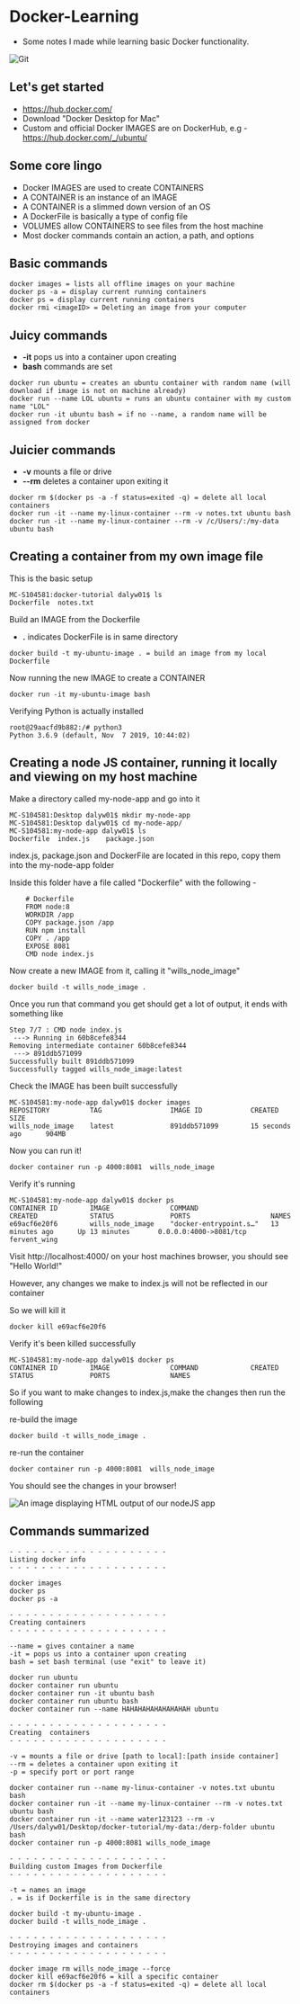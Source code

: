 # Docker-Learning
- Some notes I made while learning basic Docker functionality.

![Git](https://nickjanetakis.com/assets/blog/cards/differences-between-a-dockerfile-docker-image-and-docker-container-001320c81dd8d2989df10d0bec36341fd6a94b043f6f9de1c26ee79eaf16e566.jpg)

## Let's get started
- https://hub.docker.com/
- Download "Docker Desktop for Mac"
- Custom and official Docker IMAGES are on DockerHub, e.g - https://hub.docker.com/_/ubuntu/

## Some core lingo
- Docker IMAGES are used to create CONTAINERS
- A CONTAINER is an instance of an IMAGE
- A CONTAINER is a slimmed down version of an OS
- A DockerFile is basically a type of config file
- VOLUMES allow CONTAINERS to see files from the host machine
- Most docker commands contain an action, a path, and options

## Basic commands
```
docker images = lists all offline images on your machine
docker ps -a = display current running containers
docker ps = display current running containers
docker rmi <imageID> = Deleting an image from your computer
```

## Juicy commands
- **-it** pops us into a container upon creating 
- **bash** commands are set

```
docker run ubuntu = creates an ubuntu container with random name (will download if image is not on machine already)
docker run --name LOL ubuntu = runs an ubuntu container with my custom name "LOL"
docker run -it ubuntu bash = if no --name, a random name will be assigned from docker
```

## Juicier commands
- **-v** mounts a file or drive
- **--rm** deletes a container upon exiting it

```
docker rm $(docker ps -a -f status=exited -q) = delete all local containers
docker run -it --name my-linux-container --rm -v notes.txt ubuntu bash
docker run -it --name my-linux-container --rm -v /c/Users/:/my-data ubuntu bash 
```

## Creating a container from my own image file

This is the basic setup
```
MC-S104581:docker-tutorial dalyw01$ ls
Dockerfile	notes.txt
```

Build an IMAGE from the Dockerfile
- **.** indicates DockerFile is in same directory

```
docker build -t my-ubuntu-image . = build an image from my local Dockerfile
```

Now running the new IMAGE to create a CONTAINER

```
docker run -it my-ubuntu-image bash
```

Verifying Python is actually installed

```
root@29aacfd9b882:/# python3
Python 3.6.9 (default, Nov  7 2019, 10:44:02) 
```

## Creating a node JS container, running it locally and viewing on my host machine

Make a directory called my-node-app and go into it

```
MC-S104581:Desktop dalyw01$ mkdir my-node-app
MC-S104581:Desktop dalyw01$ cd my-node-app/
MC-S104581:my-node-app dalyw01$ ls
Dockerfile	index.js	package.json
```

index.js, package.json and DockerFile are located in this repo, copy them into the my-node-app folder

Inside this folder have a file called "Dockerfile" with the following - 

```
    # Dockerfile  
    FROM node:8  
    WORKDIR /app  
    COPY package.json /app  
    RUN npm install  
    COPY . /app  
    EXPOSE 8081  
    CMD node index.js
```

Now create a new IMAGE from it, calling it "wills_node_image"

```
docker build -t wills_node_image .
```

Once you run that command you get should get a lot of output, it ends with something like

```
Step 7/7 : CMD node index.js
 ---> Running in 60b8cefe8344
Removing intermediate container 60b8cefe8344
 ---> 891ddb571099
Successfully built 891ddb571099
Successfully tagged wills_node_image:latest
```

Check the IMAGE has been built successfully

```
MC-S104581:my-node-app dalyw01$ docker images
REPOSITORY          TAG                 IMAGE ID            CREATED             SIZE
wills_node_image    latest              891ddb571099        15 seconds ago      904MB
```

Now you can run it!

```
docker container run -p 4000:8081  wills_node_image
```

Verify it's running

```
MC-S104581:my-node-app dalyw01$ docker ps
CONTAINER ID        IMAGE               COMMAND                  CREATED             STATUS              PORTS                    NAMES
e69acf6e20f6        wills_node_image    "docker-entrypoint.s…"   13 minutes ago      Up 13 minutes       0.0.0.0:4000->8081/tcp   fervent_wing
```

Visit http://localhost:4000/ on your host machines browser, you should see "Hello World!"

However, any changes we make to index.js will not be reflected in our container

So we will kill it

```
docker kill e69acf6e20f6
```

Verify it's been killed successfully

```
MC-S104581:my-node-app dalyw01$ docker ps
CONTAINER ID        IMAGE               COMMAND             CREATED             STATUS              PORTS               NAMES
```

So if you want to make changes to index.js,make the changes then run the following

re-build the image

```
docker build -t wills_node_image .
```

re-run the container

```
docker container run -p 4000:8081  wills_node_image
```

You should see the changes in your browser!


![An image displaying HTML output of our nodeJS app](browser.jpg)

## Commands summarized

```
- - - - - - - - - - - - - - - - - - - -
Listing docker info
- - - - - - - - - - - - - - - - - - - -

docker images
docker ps
docker ps -a 

- - - - - - - - - - - - - - - - - - - -
Creating containers
- - - - - - - - - - - - - - - - - - - -

--name = gives container a name
-it = pops us into a container upon creating 
bash = set bash terminal (use "exit" to leave it)

docker run ubuntu
docker container run ubuntu
docker container run -it ubuntu bash
docker container run ubuntu bash
docker container run --name HAHAHAHAHAHAHAHAH ubuntu

- - - - - - - - - - - - - - - - - - - -
Creating  containers
- - - - - - - - - - - - - - - - - - - -

-v = mounts a file or drive [path to local]:[path inside container]
--rm = deletes a container upon exiting it
-p = specify port or port range

docker container run --name my-linux-container -v notes.txt ubuntu bash
docker container run -it --name my-linux-container --rm -v notes.txt ubuntu bash 
docker container run -it --name water123123 --rm -v /Users/dalyw01/Desktop/docker-tutorial/my-data:/derp-folder ubuntu bash
docker container run -p 4000:8081 wills_node_image

- - - - - - - - - - - - - - - - - - - -
Building custom Images from Dockerfile
- - - - - - - - - - - - - - - - - - - -

-t = names an image
. = is if Dockerfile is in the same directory

docker build -t my-ubuntu-image .
docker build -t wills_node_image .

- - - - - - - - - - - - - - - - - - - -
Destroying images and containers
- - - - - - - - - - - - - - - - - - - -

docker image rm wills_node_image --force
docker kill e69acf6e20f6 = kill a specific container
docker rm $(docker ps -a -f status=exited -q) = delete all local containers
```
